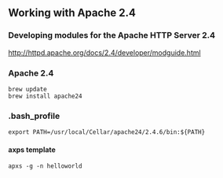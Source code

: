 ## Working with Apache 2.4

### Developing modules for the Apache HTTP Server 2.4 

http://httpd.apache.org/docs/2.4/developer/modguide.html

### Apache 2.4

    brew update
    brew install apache24

### .bash_profile

    export PATH=/usr/local/Cellar/apache24/2.4.6/bin:${PATH}

#### axps template

    apxs -g -n helloworld



